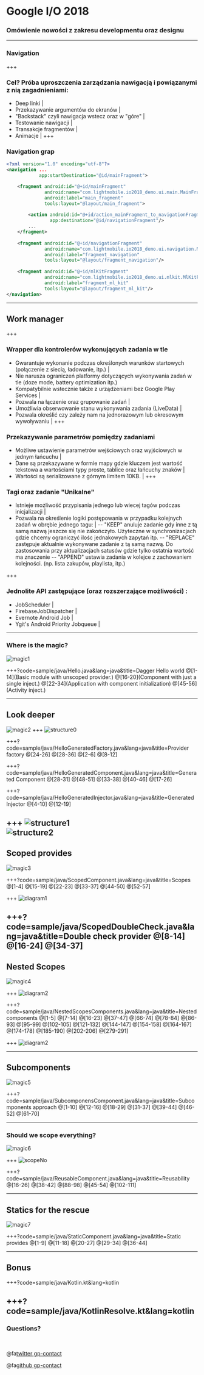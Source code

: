 # Google I/O 2018

### Omówienie nowości z zakresu developmentu oraz designu
---
### Navigation
+++
### Cel? Próba uproszczenia zarządzania nawigacją i powiązanymi z nią zagadnieniami: 
- Deep linki |
- Przekazywanie argumentów do ekranów |
- "Backstack" czyli nawigacja wstecz oraz w "góre" |
- Testowanie nawigacji |
- Transakcje fragmentów |
- Animacje |
+++
### Navigation grap
```xml
<?xml version="1.0" encoding="utf-8"?>
<navigation ...
            app:startDestination="@id/mainFragment">

    <fragment android:id="@+id/mainFragment"
              android:name="com.lightmobile.io2018_demo.ui.main.MainFragment"
              android:label="main_fragment"
              tools:layout="@layout/main_fragment">
            
        <action android:id="@+id/action_mainFragment_to_navigationFragment"
                app:destination="@id/navigationFragment"/>
        ...
    </fragment>
            
    <fragment android:id="@+id/navigationFragment"
              android:name="com.lightmobile.io2018_demo.ui.navigation.NavigationFragment"
              android:label="fragment_navigation"
              tools:layout="@layout/fragment_navigation"/>
            
    <fragment android:id="@+id/mlKitFragment"
              android:name="com.lightmobile.io2018_demo.ui.mlkit.MlKitFragment"
              android:label="fragment_ml_kit"
              tools:layout="@layout/fragment_ml_kit"/>
</navigation>
```
---
## Work manager
+++
### Wrapper dla kontrolerów wykonujących zadania w tle
- Gwarantuje wykonanie podczas określonych warunków startowych (połączenie z siecią, ładowanie, itp.) |
- Nie narusza ograniczeń platformy dotyczących wykonywania zadań w tle (doze mode, battery optimization itp.)
- Kompatybilnie wstecznie także z urządzeniami bez Google Play Services |
- Pozwala na łączenie oraz grupowanie zadań |
- Umożliwia obserwowanie stanu wykonywania zadania (LiveData) |
- Pozwala określić czy zależy nam na jednorazowym lub okresowym wywoływaniu |
+++
### Przekazywanie parametrów pomiędzy zadaniami
- Możliwe ustawienie parametrów wejściowych oraz wyjściowych w jednym łańcuchu |
- Dane są przekazywane w formie mapy gdzie kluczem jest wartość tekstowa a wartościami typy proste, tablice oraz łańcuchy znaków |
- Wartości są serializowane z górnym limitem 10KB. |
+++
### Tagi oraz zadanie "Unikalne"
- Istnieje możliwość przypisania jednego lub wiecej tagów podczas inicjalizacji |
- Pozwala na określenie logiki postępowania w przypadku kolejnych zadań w obrębie jednego tagu: |
-- "KEEP" anuluje zadanie gdy inne z tą samą nazwą jeszcze się nie zakończyło. Użyteczne w synchronizacjach gdzie chcemy ograniczyć ilośc jednakowych zapytań itp.
-- "REPLACE" zastępuje aktualnie wykonywane zadanie z tą samą nazwą. Do zastosowania przy aktualizacjach satusów gdzie tylko ostatnia wartość ma znaczenie
-- "APPEND" ustawia zadania w kolejce z zachowaniem kolejności. (np. lista zakupów, playlista, itp.)

+++
### Jednolite API zastępujące (oraz rozszerzające możliwości) :
- JobScheduler |
- FirebaseJobDispatcher |
- Evernote Android Job |
- Ygit's Android Priority Jobqueue |

---
### Where is the magic?
![magic1](/assets/wizardMagic1.jpg)

+++?code=sample/java/Hello.java&lang=java&title=Dagger Hello world 
@[1-14](Basic module with unscoped provider.)
@[16-20](Component with just a single inject.)
@[22-34](Application with component initialization)
@[45-56](Activity inject.)

---

## Look deeper
![magic2](https://o.aolcdn.com/images/dims?thumbnail=640%2C480&quality=80&image_uri=https%3A%2F%2Fs.aolcdn.com%2Fhss%2Fstorage%2Fadam%2F78a605cfc9682db8038816df349dd9e3%2Fgandalf+lotr+macbook+apple.jpg&client=cbc79c14efcebee57402&signature=a9cba48bbfc7a8c7cc7176923a06d0482cd8bd91)
+++
![structure0](/assets/01HelloDaggerGeneratedStructure.png)

+++?code=sample/java/HelloGeneratedFactory.java&lang=java&title=Provider factory
@[24-26]
@[28-36]
@[2-6]
@[8-12]

+++?code=sample/java/HelloGeneratedComponent.java&lang=java&title=Generated Component
@[28-31]
@[48-51]
@[33-38]
@[40-46]
@[17-26]


+++?code=sample/java/HelloGeneratedInjector.java&lang=java&title=Generated Injector 
@[4-10]
@[12-19]

+++
![structure1](/assets/01HelloStructure.png)
<br/>
![structure2](/assets/01HelloDaggerSmallStructure.png)
---

## Scoped provides
![magic3](/assets/scopes.jpg)

+++?code=sample/java/ScopedComponent.java&lang=java&title=Scopes
@[1-4]
@[15-19]
@[22-23]
@[33-37]
@[44-50]
@[52-57]

+++
![diagram1](assets/singleScopeDiagram.png)

+++?code=sample/java/ScopedDoubleCheck.java&lang=java&title=Double check provider
@[8-14]
@[16-24]
@[34-37]
---
## Nested Scopes
![magic4](assets/matrioshki.jpg)

+++
![diagram2](assets/activityComponents.png)

+++?code=sample/java/NestedScopesComponents.java&lang=java&title=Nested components
@[1-5]
@[7-14]
@[16-23]
@[37-47]
@[66-74]
@[78-84]
@[86-93]
@[95-99]
@[102-105]
@[121-132]
@[144-147]
@[154-158]
@[164-167]
@[174-178]
@[185-190]
@[202-206]
@[279-291]

+++
![diagram2](assets/sessionComponents.png)

---
## Subcomponents
![magic5](http://i0.kym-cdn.com/photos/images/facebook/000/531/557/a88.jpg)

+++?code=sample/java/SubcomponensComponent.java&lang=java&title=Subcomponents approach
@[1-10]
@[12-16]
@[18-29]
@[31-37]
@[39-44]
@[46-52]
@[61-70]

---
### Should we scope everything?
![magic6](assets/scopeAll.jpg)

+++
![scopeNo](https://ic.pics.livejournal.com/deathnoteuser07/61110878/23829/23829_900.png)

+++?code=sample/java/ReusableComponent.java&lang=java&title=Reusability
@[16-26]
@[38-42]
@[88-98]
@[45-54]
@[102-111]

---
## Statics for the rescue

![magic7](https://i.imgflip.com/29rpa2.jpg)

+++?code=sample/java/StaticComponent.java&lang=java&title=Static provides
@[1-9]
@[11-18]
@[20-27]
@[29-34]
@[36-44]

---
## Bonus
+++?code=sample/java/Kotlin.kt&lang=kotlin

+++?code=sample/java/KotlinResolve.kt&lang=kotlin
---
### Questions?

<br>

@fa[twitter gp-contact](@wojciech_warwas)

@fa[github gp-contact](@obiwanzenobi)
